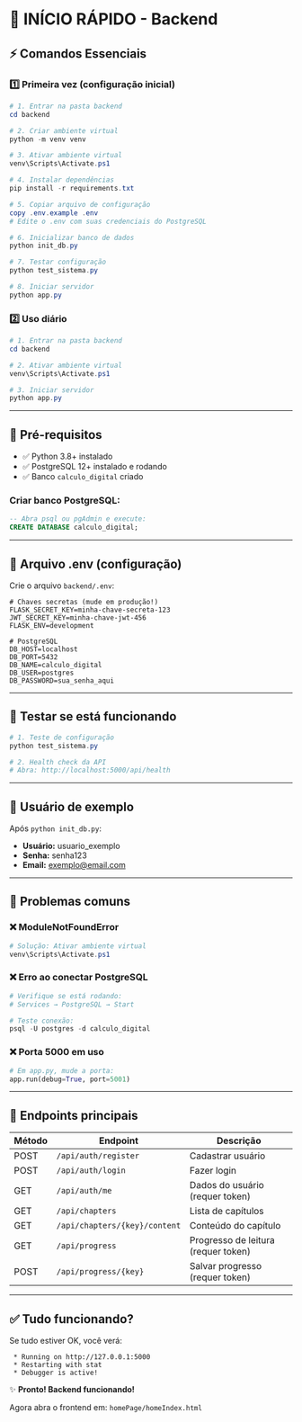 # 🚀 INÍCIO RÁPIDO - Backend

## ⚡ Comandos Essenciais

### 1️⃣ Primeira vez (configuração inicial)

```powershell
# 1. Entrar na pasta backend
cd backend

# 2. Criar ambiente virtual
python -m venv venv

# 3. Ativar ambiente virtual
venv\Scripts\Activate.ps1

# 4. Instalar dependências
pip install -r requirements.txt

# 5. Copiar arquivo de configuração
copy .env.example .env
# Edite o .env com suas credenciais do PostgreSQL

# 6. Inicializar banco de dados
python init_db.py

# 7. Testar configuração
python test_sistema.py

# 8. Iniciar servidor
python app.py
```

### 2️⃣ Uso diário

```powershell
# 1. Entrar na pasta backend
cd backend

# 2. Ativar ambiente virtual
venv\Scripts\Activate.ps1

# 3. Iniciar servidor
python app.py
```

---

## 🔧 Pré-requisitos

- ✅ Python 3.8+ instalado
- ✅ PostgreSQL 12+ instalado e rodando
- ✅ Banco `calculo_digital` criado

### Criar banco PostgreSQL:

```sql
-- Abra psql ou pgAdmin e execute:
CREATE DATABASE calculo_digital;
```

---

## 📝 Arquivo .env (configuração)

Crie o arquivo `backend/.env`:

```env
# Chaves secretas (mude em produção!)
FLASK_SECRET_KEY=minha-chave-secreta-123
JWT_SECRET_KEY=minha-chave-jwt-456
FLASK_ENV=development

# PostgreSQL
DB_HOST=localhost
DB_PORT=5432
DB_NAME=calculo_digital
DB_USER=postgres
DB_PASSWORD=sua_senha_aqui
```

---

## 🧪 Testar se está funcionando

```powershell
# 1. Teste de configuração
python test_sistema.py

# 2. Health check da API
# Abra: http://localhost:5000/api/health
```

---

## 👤 Usuário de exemplo

Após `python init_db.py`:

- **Usuário:** usuario_exemplo
- **Senha:** senha123
- **Email:** exemplo@email.com

---

## 🐛 Problemas comuns

### ❌ ModuleNotFoundError

```powershell
# Solução: Ativar ambiente virtual
venv\Scripts\Activate.ps1
```

### ❌ Erro ao conectar PostgreSQL

```powershell
# Verifique se está rodando:
# Services → PostgreSQL → Start

# Teste conexão:
psql -U postgres -d calculo_digital
```

### ❌ Porta 5000 em uso

```python
# Em app.py, mude a porta:
app.run(debug=True, port=5001)
```

---

## 📡 Endpoints principais

| Método | Endpoint | Descrição |
|--------|----------|-----------|
| POST | `/api/auth/register` | Cadastrar usuário |
| POST | `/api/auth/login` | Fazer login |
| GET | `/api/auth/me` | Dados do usuário (requer token) |
| GET | `/api/chapters` | Lista de capítulos |
| GET | `/api/chapters/{key}/content` | Conteúdo do capítulo |
| GET | `/api/progress` | Progresso de leitura (requer token) |
| POST | `/api/progress/{key}` | Salvar progresso (requer token) |

---

## ✅ Tudo funcionando?

Se tudo estiver OK, você verá:

```
 * Running on http://127.0.0.1:5000
 * Restarting with stat
 * Debugger is active!
```

✨ **Pronto! Backend funcionando!**

Agora abra o frontend em: `homePage/homeIndex.html`

